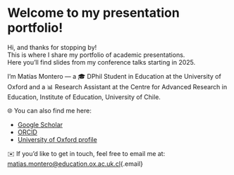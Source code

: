 # Welcome to my presentation portfolio!

Hi, and thanks for stopping by!  
This is where I share my portfolio of academic presentations.  
Here you’ll find slides from my conference talks starting in 2025.  

I’m Matías Montero — a 🎓 DPhil Student in Education at the University of Oxford and a 📊 Research Assistant at the Centre for Advanced Research in Education, Institute of Education, University of Chile.

🌐 You can also find me here:  
- [Google Scholar](https://scholar.google.com/citations?user=Bsr3stIAAAAJ&hl=en&authuser=2)  
- [ORCID](https://orcid.org/0000-0003-1610-2477)  
- [University of Oxford profile](https://www.ox.ac.uk/](https://www.education.ox.ac.uk/person/matias-montero-salazar/))

✉️ If you’d like to get in touch, feel free to email me at: [matias.montero@education.ox.ac.uk.cl](mailto:matias.montero@education.ox.ac.uk){.email}
